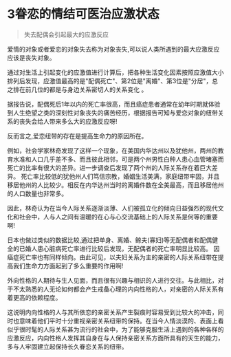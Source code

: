 # 3眷恋的情结可医治应激状态
>失去配偶会引起最大的应激反应

爱情的对象或者爱恋的对象失去称为对象丧失,可以说人类所遇到的最大应激反应应该是丧失对象。

通过对生活上引起变化的应激值进行计算后，把各种生活变化因素按照应激值大小排列后发现，应激值最高的是"配偶死亡"、第2位是"离婚"、第3位是"分居"，总之排在前几位的都是与身边关系密切人的关系变化 。

据报告说，配偶死后1年以内的死亡率很高，而且癌症患者通常在幼年时期就体验到人生绝望之类的深刻性对象丧失的痛苦经历，根据报告可知与爱恋对象的纽带关系的丧失会给人带来多么大的应激反应呀!

反而言之,爱恋纽带的存在是提高生命力的原因所在。

例如，社会学家林奇发现了这样一个现象，在美国内华达州以及犹他州，两州的教育水准和人口几乎差不多、而且彼此相邻，可是两个州男性白种人患心血管堵塞而死亡的比率有很大的差异。进一步调查后发现了两个州的人际关系存在着巨大差异。 死亡率比较低的犹他州人们笃信宗教，婚姻生活美满，家庭纽带牢固，并且移居他州的人比较少。相反在内华达州当时的离婚件数在全美最高，而且移居他州的人口数量也非常多。

因此，林奇认为在当今人际关系逐渐淡薄、人们被孤立化的倾向日益强烈的现代文化和社会中，人与人之间有温暖的在心与心交流基础上的人际关系是何等的重要啊!

日本也做过类似的数据比较,通过把单身、离婚、鲸夫(寡妇)等无配偶者和配偶健全的已婚人患心脏病死亡率进行比较后发现，无配偶者的死亡率明显比较高。
因癌症死亡率也有同样倾向。由此可见，以夫妇关系为主的亲密的人际关系纽带在提高我们生命力方面起到了多么重要的作用啊!

外向性格的人期待与生人见面，而且很有兴趣与相识的人进行交往。与此相比，对于不太熟悉的人无论如何都会产生戒备心理的内向性格的人，对亲密的人际关系有着更高的依赖程度。

这说明内向性格的人与其所依恋的亲密关系产生裂痕时容易受到比较大的冲击，同时也意味着他们平时十分重视亲密关系纽带的保持。在当今人情淡漠的、表面上看似乎很时髦的人际关系甚为流行的社会中，为了能够克服生活上遇到的各种各样的应激反应，内向性格人发挥其自身在与人保持亲密关系方面所具有的天生的能力，多与人牢固建立起保持长久眷恋关系的纽带。












